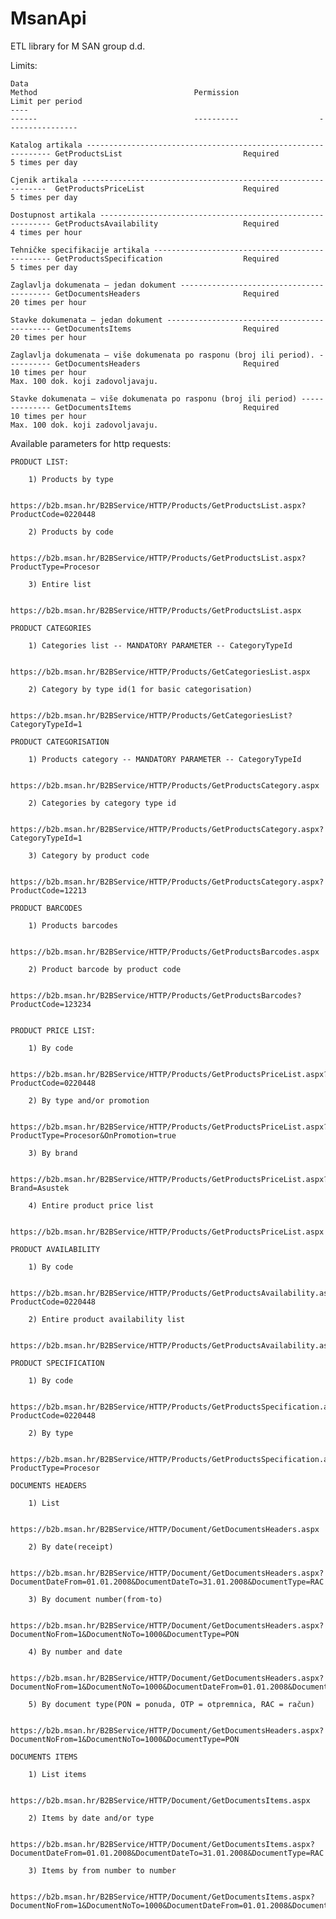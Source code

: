 # MsanApi
ETL library for M SAN group d.d.

Limits:

    Data                                                                            Method                                   Permission                  Limit per period
    ----                                                                            ------                                   ----------                  ----------------

    Katalog artikala -------------------------------------------------------------- GetProductsList                           Required                    5 times per day

    Cjenik artikala --------------------------------------------------------------  GetProductsPriceList                      Required                    5 times per day

    Dostupnost artikala ----------------------------------------------------------- GetProductsAvailability                   Required                    4 times per hour

    Tehničke specifikacije artikala ----------------------------------------------- GetProductsSpecification                  Required                    5 times per day

    Zaglavlja dokumenata – jedan dokument ----------------------------------------- GetDocumentsHeaders                       Required                   20 times per hour

    Stavke dokumenata – jedan dokument -------------------------------------------- GetDocumentsItems                         Required                   20 times per hour

    Zaglavlja dokumenata – više dokumenata po rasponu (broj ili period). ---------- GetDocumentsHeaders                       Required                   10 times per hour
    Max. 100 dok. koji zadovoljavaju.

    Stavke dokumenata – više dokumenata po rasponu (broj ili period) -------------- GetDocumentsItems                         Required                   10 times per hour
    Max. 100 dok. koji zadovoljavaju.



Available parameters for http requests:

    PRODUCT LIST:

        1) Products by type

            https://b2b.msan.hr/B2BService/HTTP/Products/GetProductsList.aspx?ProductCode=0220448

        2) Products by code

            https://b2b.msan.hr/B2BService/HTTP/Products/GetProductsList.aspx?ProductType=Procesor

        3) Entire list

            https://b2b.msan.hr/B2BService/HTTP/Products/GetProductsList.aspx

    PRODUCT CATEGORIES

        1) Categories list -- MANDATORY PARAMETER -- CategoryTypeId

            https://b2b.msan.hr/B2BService/HTTP/Products/GetCategoriesList.aspx

        2) Category by type id(1 for basic categorisation)

            https://b2b.msan.hr/B2BService/HTTP/Products/GetCategoriesList?CategoryTypeId=1

    PRODUCT CATEGORISATION

        1) Products category -- MANDATORY PARAMETER -- CategoryTypeId

            https://b2b.msan.hr/B2BService/HTTP/Products/GetProductsCategory.aspx

        2) Categories by category type id

            https://b2b.msan.hr/B2BService/HTTP/Products/GetProductsCategory.aspx?CategoryTypeId=1

        3) Category by product code

            https://b2b.msan.hr/B2BService/HTTP/Products/GetProductsCategory.aspx?ProductCode=12213

    PRODUCT BARCODES

        1) Products barcodes

            https://b2b.msan.hr/B2BService/HTTP/Products/GetProductsBarcodes.aspx

        2) Product barcode by product code

            https://b2b.msan.hr/B2BService/HTTP/Products/GetProductsBarcodes?ProductCode=123234


    PRODUCT PRICE LIST:

        1) By code

            https://b2b.msan.hr/B2BService/HTTP/Products/GetProductsPriceList.aspx?ProductCode=0220448

        2) By type and/or promotion

            https://b2b.msan.hr/B2BService/HTTP/Products/GetProductsPriceList.aspx?ProductType=Procesor&OnPromotion=true

        3) By brand

            https://b2b.msan.hr/B2BService/HTTP/Products/GetProductsPriceList.aspx?Brand=Asustek

        4) Entire product price list

            https://b2b.msan.hr/B2BService/HTTP/Products/GetProductsPriceList.aspx

    PRODUCT AVAILABILITY

        1) By code

            https://b2b.msan.hr/B2BService/HTTP/Products/GetProductsAvailability.aspx?ProductCode=0220448

        2) Entire product availability list

            https://b2b.msan.hr/B2BService/HTTP/Products/GetProductsAvailability.aspx

    PRODUCT SPECIFICATION

        1) By code

            https://b2b.msan.hr/B2BService/HTTP/Products/GetProductsSpecification.aspx?ProductCode=0220448

        2) By type

            https://b2b.msan.hr/B2BService/HTTP/Products/GetProductsSpecification.aspx?ProductType=Procesor

    DOCUMENTS HEADERS

        1) List

            https://b2b.msan.hr/B2BService/HTTP/Document/GetDocumentsHeaders.aspx

        2) By date(receipt)

            https://b2b.msan.hr/B2BService/HTTP/Document/GetDocumentsHeaders.aspx?DocumentDateFrom=01.01.2008&DocumentDateTo=31.01.2008&DocumentType=RAC

        3) By document number(from-to)

            https://b2b.msan.hr/B2BService/HTTP/Document/GetDocumentsHeaders.aspx?DocumentNoFrom=1&DocumentNoTo=1000&DocumentType=PON

        4) By number and date

            https://b2b.msan.hr/B2BService/HTTP/Document/GetDocumentsHeaders.aspx?DocumentNoFrom=1&DocumentNoTo=1000&DocumentDateFrom=01.01.2008&DocumentDateTo=30.06.2008&DocumentType=OTP

        5) By document type(PON = ponuda, OTP = otpremnica, RAC = račun)

            https://b2b.msan.hr/B2BService/HTTP/Document/GetDocumentsHeaders.aspx?DocumentNoFrom=1&DocumentNoTo=1000&DocumentType=PON

    DOCUMENTS ITEMS

        1) List items

            https://b2b.msan.hr/B2BService/HTTP/Document/GetDocumentsItems.aspx

        2) Items by date and/or type

            https://b2b.msan.hr/B2BService/HTTP/Document/GetDocumentsItems.aspx?DocumentDateFrom=01.01.2008&DocumentDateTo=31.01.2008&DocumentType=RAC

        3) Items by from number to number

            https://b2b.msan.hr/B2BService/HTTP/Document/GetDocumentsItems.aspx?DocumentNoFrom=1&DocumentNoTo=1000&DocumentDateFrom=01.01.2008&DocumentDateTo=30.06.2008&DocumentType=OTP


